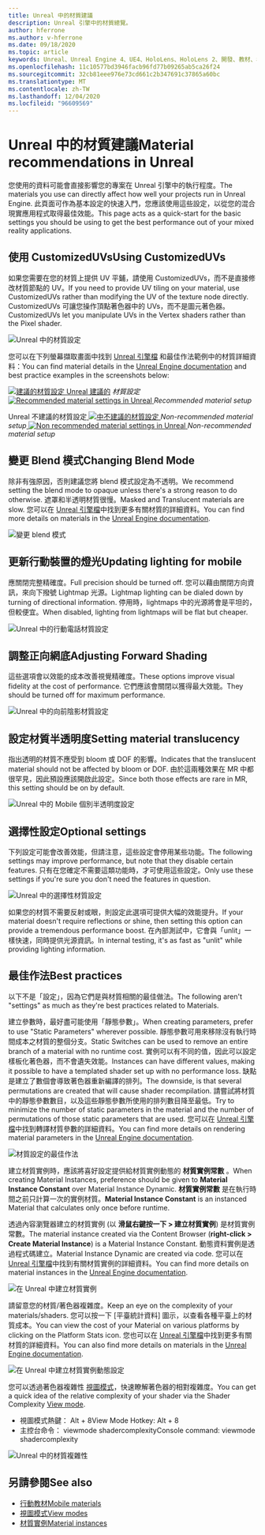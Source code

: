 ```yaml
---
title: Unreal 中的材質建議
description: Unreal 引擎中的材質總覽。
author: hferrone
ms.author: v-hferrone
ms.date: 09/18/2020
ms.topic: article
keywords: Unreal、Unreal Engine 4、UE4、HoloLens、HoloLens 2、開發、教材、檔、指南、功能、全息表、遊戲開發、混合現實耳機、windows mixed reality 耳機、虛擬實境耳機
ms.openlocfilehash: 11c10577bd3946facb96fd77b09265ab5ca26f24
ms.sourcegitcommit: 32cb81eee976e73cd661c2b347691c37865a60bc
ms.translationtype: MT
ms.contentlocale: zh-TW
ms.lasthandoff: 12/04/2020
ms.locfileid: "96609569"
---
```

# <a name="material-recommendations-in-unreal"></a><span data-ttu-id="aac6a-104">Unreal 中的材質建議</span><span class="sxs-lookup"><span data-stu-id="aac6a-104">Material recommendations in Unreal</span></span>

<span data-ttu-id="aac6a-105">您使用的資料可能會直接影響您的專案在 Unreal 引擎中的執行程度。</span><span class="sxs-lookup"><span data-stu-id="aac6a-105">The materials you use can directly affect how well your projects run in Unreal Engine.</span></span> <span data-ttu-id="aac6a-106">此頁面可作為基本設定的快速入門，您應該使用這些設定，以從您的混合現實應用程式取得最佳效能。</span><span class="sxs-lookup"><span data-stu-id="aac6a-106">This page acts as a quick-start for the basic settings you should be using to get the best performance out of your mixed reality applications.</span></span>

## <a name="using-customizeduvs"></a><span data-ttu-id="aac6a-107">使用 CustomizedUVs</span><span class="sxs-lookup"><span data-stu-id="aac6a-107">Using CustomizedUVs</span></span>

<span data-ttu-id="aac6a-108">如果您需要在您的材質上提供 UV 平鋪，請使用 CustomizedUVs，而不是直接修改材質節點的 UV。</span><span class="sxs-lookup"><span data-stu-id="aac6a-108">If you need to provide UV tiling on your material, use CustomizedUVs rather than modifying the UV of the texture node directly.</span></span> <span data-ttu-id="aac6a-109">CustomizedUVs 可讓您操作頂點著色器中的 UVs，而不是圖元著色器。</span><span class="sxs-lookup"><span data-stu-id="aac6a-109">CustomizedUVs let you manipulate UVs in the Vertex shaders rather than the Pixel shader.</span></span>

![Unreal 中的材質設定](images/unreal-materials-img-01c.png)

<span data-ttu-id="aac6a-111">您可以在下列螢幕擷取畫面中找到 [Unreal 引擎檔](https://docs.unrealengine.com/Platforms/Mobile/Materials/index.html) 和最佳作法範例中的材質詳細資料：</span><span class="sxs-lookup"><span data-stu-id="aac6a-111">You can find material details in the [Unreal Engine documentation](https://docs.unrealengine.com/Platforms/Mobile/Materials/index.html) and best practice examples in the screenshots below:</span></span>

<span data-ttu-id="aac6a-112">[ ![ 建議的材質設定 Unreal ](images/unreal-materials-img-01.png) 建議的](images/unreal-materials-img-01.png#lightbox) 
 *材質設定*</span><span class="sxs-lookup"><span data-stu-id="aac6a-112">[ ![Recommended material settings in Unreal](images/unreal-materials-img-01.png) ](images/unreal-materials-img-01.png#lightbox)
*Recommended material setup*</span></span>

<span data-ttu-id="aac6a-113">Unreal 不建議的材質設定[ ![ 中不建議的材質設定 ](images/unreal-materials-img-01b.png) ](images/unreal-materials-img-01b.png#lightbox) 
 *Non-recommended material setup*</span><span class="sxs-lookup"><span data-stu-id="aac6a-113">[ ![Non recommended material settings in Unreal](images/unreal-materials-img-01b.png) ](images/unreal-materials-img-01b.png#lightbox)
*Non-recommended material setup*</span></span>

## <a name="changing-blend-mode"></a><span data-ttu-id="aac6a-114">變更 Blend 模式</span><span class="sxs-lookup"><span data-stu-id="aac6a-114">Changing Blend Mode</span></span>

<span data-ttu-id="aac6a-115">除非有強原因，否則建議您將 blend 模式設定為不透明。</span><span class="sxs-lookup"><span data-stu-id="aac6a-115">We recommend setting the blend mode to opaque unless there's a strong reason to do otherwise.</span></span> <span data-ttu-id="aac6a-116">遮罩和半透明材質很慢。</span><span class="sxs-lookup"><span data-stu-id="aac6a-116">Masked and Translucent materials are slow.</span></span> <span data-ttu-id="aac6a-117">您可以在 [Unreal 引擎檔](https://docs.unrealengine.com/Platforms/Mobile/Materials/index.html)中找到更多有關材質的詳細資料。</span><span class="sxs-lookup"><span data-stu-id="aac6a-117">You can find more details on materials in the [Unreal Engine documentation](https://docs.unrealengine.com/Platforms/Mobile/Materials/index.html).</span></span>

![變更 blend 模式](images/unreal-materials-img-02.jpg)

## <a name="updating-lighting-for-mobile"></a><span data-ttu-id="aac6a-119">更新行動裝置的燈光</span><span class="sxs-lookup"><span data-stu-id="aac6a-119">Updating lighting for mobile</span></span>

<span data-ttu-id="aac6a-120">應關閉完整精確度。</span><span class="sxs-lookup"><span data-stu-id="aac6a-120">Full precision should be turned off.</span></span> <span data-ttu-id="aac6a-121">您可以藉由關閉方向資訊，來向下撥號 Lightmap 光源。</span><span class="sxs-lookup"><span data-stu-id="aac6a-121">Lightmap lighting can be dialed down by turning of directional information.</span></span> <span data-ttu-id="aac6a-122">停用時，lightmaps 中的光源將會是平坦的，但較便宜。</span><span class="sxs-lookup"><span data-stu-id="aac6a-122">When disabled, lighting from lightmaps will be flat but cheaper.</span></span>

![Unreal 中的行動電話材質設定](images/unreal-materials-img-03.jpg)

## <a name="adjusting-forward-shading"></a><span data-ttu-id="aac6a-124">調整正向網底</span><span class="sxs-lookup"><span data-stu-id="aac6a-124">Adjusting Forward Shading</span></span>

<span data-ttu-id="aac6a-125">這些選項會以效能的成本改善視覺精確度。</span><span class="sxs-lookup"><span data-stu-id="aac6a-125">These options improve visual fidelity at the cost of performance.</span></span> <span data-ttu-id="aac6a-126">它們應該會關閉以獲得最大效能。</span><span class="sxs-lookup"><span data-stu-id="aac6a-126">They should be turned off for maximum performance.</span></span>

![Unreal 中的向前陰影材質設定](images/unreal-materials-img-04.jpg)

## <a name="setting-material-translucency"></a><span data-ttu-id="aac6a-128">設定材質半透明度</span><span class="sxs-lookup"><span data-stu-id="aac6a-128">Setting material translucency</span></span>

<span data-ttu-id="aac6a-129">指出透明的材質不應受到 bloom 或 DOF 的影響。</span><span class="sxs-lookup"><span data-stu-id="aac6a-129">Indicates that the translucent material should not be affected by bloom or DOF.</span></span> <span data-ttu-id="aac6a-130">由於這兩種效果在 MR 中都很罕見，因此預設應該開啟此設定。</span><span class="sxs-lookup"><span data-stu-id="aac6a-130">Since both those effects are rare in MR, this setting should be on by default.</span></span>

![Unreal 中的 Mobile 個別半透明度設定](images/unreal-materials-img-05.jpg)

## <a name="optional-settings"></a><span data-ttu-id="aac6a-132">選擇性設定</span><span class="sxs-lookup"><span data-stu-id="aac6a-132">Optional settings</span></span>

<span data-ttu-id="aac6a-133">下列設定可能會改善效能，但請注意，這些設定會停用某些功能。</span><span class="sxs-lookup"><span data-stu-id="aac6a-133">The following settings may improve performance, but note that they disable certain features.</span></span> <span data-ttu-id="aac6a-134">只有在您確定不需要這類功能時，才可使用這些設定。</span><span class="sxs-lookup"><span data-stu-id="aac6a-134">Only use these settings if you're sure you don't need the features in question.</span></span>

![Unreal 中的選擇性材質設定](images/unreal-materials-img-06.jpg)

<span data-ttu-id="aac6a-136">如果您的材質不需要反射或眼，則設定此選項可提供大幅的效能提升。</span><span class="sxs-lookup"><span data-stu-id="aac6a-136">If your material doesn't require reflections or shine, then setting this option can provide a tremendous performance boost.</span></span> <span data-ttu-id="aac6a-137">在內部測試中，它會與「unlit」一樣快速，同時提供光源資訊。</span><span class="sxs-lookup"><span data-stu-id="aac6a-137">In internal testing, it's as fast as "unlit" while providing lighting information.</span></span>

## <a name="best-practices"></a><span data-ttu-id="aac6a-138">最佳作法</span><span class="sxs-lookup"><span data-stu-id="aac6a-138">Best practices</span></span>

<span data-ttu-id="aac6a-139">以下不是「設定」，因為它們是與材質相關的最佳做法。</span><span class="sxs-lookup"><span data-stu-id="aac6a-139">The following aren't "settings" as much as they're best practices related to Materials.</span></span>

<span data-ttu-id="aac6a-140">建立參數時，最好盡可能使用「靜態參數」。</span><span class="sxs-lookup"><span data-stu-id="aac6a-140">When creating parameters, prefer to use "Static Parameters" wherever possible.</span></span> <span data-ttu-id="aac6a-141">靜態參數可用來移除沒有執行時間成本之材質的整個分支。</span><span class="sxs-lookup"><span data-stu-id="aac6a-141">Static Switches can be used to remove an entire branch of a material with no runtime cost.</span></span> <span data-ttu-id="aac6a-142">實例可以有不同的值，因此可以設定樣板化著色器，而不會遺失效能。</span><span class="sxs-lookup"><span data-stu-id="aac6a-142">Instances can have different values, making it possible to have a templated shader set up with no performance loss.</span></span> <span data-ttu-id="aac6a-143">缺點是建立了數個會導致著色器重新編譯的排列。</span><span class="sxs-lookup"><span data-stu-id="aac6a-143">The downside, is that several permutations are created that will cause shader recompilation.</span></span> <span data-ttu-id="aac6a-144">請嘗試將材質中的靜態參數數目，以及這些靜態參數所使用的排列數目降至最低。</span><span class="sxs-lookup"><span data-stu-id="aac6a-144">Try to minimize the number of static parameters in the material and the number of permutations of those static parameters that are used.</span></span> <span data-ttu-id="aac6a-145">您可以在 [Unreal 引擎檔](https://docs.unrealengine.com/Engine/Rendering/Materials/ExpressionReference/Parameters/index.html#staticswitchparameter)中找到轉譯材質參數的詳細資料。</span><span class="sxs-lookup"><span data-stu-id="aac6a-145">You can find more details on rendering material parameters in the [Unreal Engine documentation](https://docs.unrealengine.com/Engine/Rendering/Materials/ExpressionReference/Parameters/index.html#staticswitchparameter).</span></span>

![材質設定的最佳作法](images/unreal-materials-img-07.jpg)

<span data-ttu-id="aac6a-147">建立材質實例時，應該將喜好設定提供給材質實例動態的 **材質實例常數** 。</span><span class="sxs-lookup"><span data-stu-id="aac6a-147">When creating Material Instances, preference should be given to **Material Instance Constant** over Material Instance Dynamic.</span></span> <span data-ttu-id="aac6a-148">**材質實例常數** 是在執行時間之前只計算一次的實例材質。</span><span class="sxs-lookup"><span data-stu-id="aac6a-148">**Material Instance Constant** is an instanced Material that calculates only once before runtime.</span></span>

<span data-ttu-id="aac6a-149">透過內容瀏覽器建立的材質實例 (以 **滑鼠右鍵按一下 > 建立材質實例**) 是材質實例常數。</span><span class="sxs-lookup"><span data-stu-id="aac6a-149">The material instance created via the Content Browser (**right-click > Create Material Instance**) is a Material Instance Constant.</span></span> <span data-ttu-id="aac6a-150">動態資料實例是透過程式碼建立。</span><span class="sxs-lookup"><span data-stu-id="aac6a-150">Material Instance Dynamic are created via code.</span></span> <span data-ttu-id="aac6a-151">您可以在 [Unreal 引擎檔](https://docs.unrealengine.com/Engine/Rendering/Materials/MaterialInstances/index.html)中找到有關材質實例的詳細資料。</span><span class="sxs-lookup"><span data-stu-id="aac6a-151">You can find more details on material instances in the [Unreal Engine documentation](https://docs.unrealengine.com/Engine/Rendering/Materials/MaterialInstances/index.html).</span></span>

![在 Unreal 中建立材質實例](images/unreal-materials-img-08.png)

<span data-ttu-id="aac6a-153">請留意您的材質/著色器複雜度。</span><span class="sxs-lookup"><span data-stu-id="aac6a-153">Keep an eye on the complexity of your materials/shaders.</span></span> <span data-ttu-id="aac6a-154">您可以按一下 [平臺統計資料] 圖示，以查看各種平臺上的材質成本。</span><span class="sxs-lookup"><span data-stu-id="aac6a-154">You can view the cost of your Material on various platforms by clicking on the Platform Stats icon.</span></span> <span data-ttu-id="aac6a-155">您也可以在 [Unreal 引擎檔](https://docs.unrealengine.com/Platforms/Mobile/Materials/index.html)中找到更多有關材質的詳細資料。</span><span class="sxs-lookup"><span data-stu-id="aac6a-155">You can also find more details on materials in the [Unreal Engine documentation](https://docs.unrealengine.com/Platforms/Mobile/Materials/index.html).</span></span>

![在 Unreal 中建立材質實例動態設定](images/unreal-materials-img-09.png)

<span data-ttu-id="aac6a-157">您可以透過著色器複雜性 [視圖模式](https://docs.unrealengine.com/Engine/UI/LevelEditor/Viewports/ViewModes/index.html)，快速瞭解著色器的相對複雜度。</span><span class="sxs-lookup"><span data-stu-id="aac6a-157">You can get a quick idea of the relative complexity of your shader via the Shader Complexity [View mode](https://docs.unrealengine.com/Engine/UI/LevelEditor/Viewports/ViewModes/index.html).</span></span>

* <span data-ttu-id="aac6a-158">視圖模式熱鍵： Alt + 8</span><span class="sxs-lookup"><span data-stu-id="aac6a-158">View Mode Hotkey: Alt + 8</span></span>
* <span data-ttu-id="aac6a-159">主控台命令： viewmode shadercomplexity</span><span class="sxs-lookup"><span data-stu-id="aac6a-159">Console command: viewmode shadercomplexity</span></span>

![Unreal 中的材質複雜性](images/unreal-materials-img-10.png)

## <a name="see-also"></a><span data-ttu-id="aac6a-161">另請參閱</span><span class="sxs-lookup"><span data-stu-id="aac6a-161">See also</span></span>
* [<span data-ttu-id="aac6a-162">行動教材</span><span class="sxs-lookup"><span data-stu-id="aac6a-162">Mobile materials</span></span>](https://docs.unrealengine.com/Platforms/Mobile/Materials/index.html)
* [<span data-ttu-id="aac6a-163">視圖模式</span><span class="sxs-lookup"><span data-stu-id="aac6a-163">View modes</span></span>](https://docs.unrealengine.com/Engine/UI/LevelEditor/Viewports/ViewModes/index.html)
* [<span data-ttu-id="aac6a-164">材質實例</span><span class="sxs-lookup"><span data-stu-id="aac6a-164">Material instances</span></span>](https://docs.unrealengine.com/Engine/Rendering/Materials/MaterialInstances/index.html)
